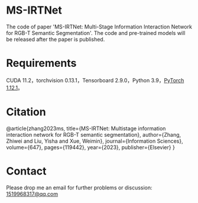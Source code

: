 # MS-IRTNet
The code of paper 'MS-IRTNet: Multi-Stage Information Interaction Network for RGB-T Semantic Segmentation'. The code and pre-trained models will be released after the paper is published.

# Requirements
CUDA 11.2，torchvision 0.13.1，Tensorboard 2.9.0，Python 3.9，[PyTorch 1.12.1](https://github.com/huaaaliu/RGBX_Semantic_Segmentation/tree/main)。

# Citation
@article{zhang2023ms,
  title={MS-IRTNet: Multistage information interaction network for RGB-T semantic segmentation},
  author={Zhang, Zhiwei and Liu, Yisha and Xue, Weimin},
  journal={Information Sciences},
  volume={647},
  pages={119442},
  year={2023},
  publisher={Elsevier}
}

# Contact
Please drop me an email for further problems or discussion: 1519968317@qq.com
